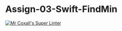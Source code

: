 # Assign-03-Swift-FindMin
[![Mr Coxall's Super Linter](https://github.com/ICS4U-Programming-AlexanderM/Assign-03-Swift-FindMin/workflows/Mr%20Coxall's%20Super%20Linter/badge.svg)](https://github.com/ICS4U-Programming-AlexanderM/Assign-03-Swift-FindMin/actions/)
